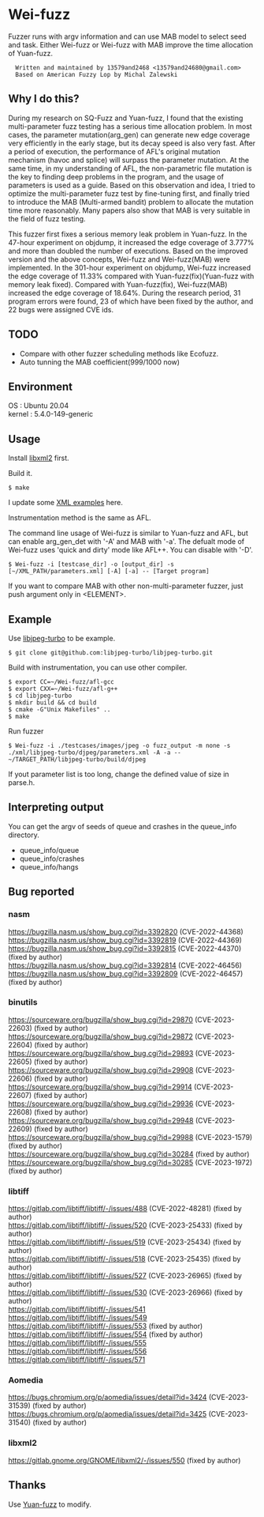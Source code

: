 # Wei-fuzz
Fuzzer runs with argv information and can use MAB model to select seed and task.
Either Wei-fuzz or Wei-fuzz with MAB improve the time allocation of Yuan-fuzz. 

```
  Written and maintained by 13579and2468 <13579and24680@gmail.com>
  Based on American Fuzzy Lop by Michal Zalewski
```

## Why I do this?
During my research on SQ-Fuzz and Yuan-fuzz, I found that the existing multi-parameter fuzz testing has a serious time allocation problem. In most cases, the parameter mutation(arg_gen) can generate new edge coverage very efficiently in the early stage, but its decay speed is also very fast. After a period of execution, the performance of AFL's original mutation mechanism (havoc and splice) will surpass the parameter mutation. At the same time, in my understanding of AFL, the non-parametric file mutation is the key to finding deep problems in the program, and the usage of parameters is used as a guide. Based on this observation and idea, I tried to optimize the multi-parameter fuzz test by fine-tuning first, and finally tried to introduce the MAB (Multi-armed bandit) problem to allocate the mutation time more reasonably. Many papers also show that MAB is very suitable in the field of fuzz testing.

This fuzzer first fixes a serious memory leak problem in Yuan-fuzz. In the 47-hour experiment on objdump, it increased the edge coverage of 3.777% and more than doubled the number of executions. Based on the improved version and the above concepts, Wei-fuzz and Wei-fuzz(MAB) were implemented. In the 301-hour experiment on objdump, Wei-fuzz increased the edge coverage of 11.33% compared with Yuan-fuzz(fix)(Yuan-fuzz with memory leak fixed). Compared with Yuan-fuzz(fix), Wei-fuzz(MAB) increased the edge coverage of 18.64%. During the research period, 31 program errors were found, 23 of which have been fixed by the author, and 22 bugs were assigned CVE ids.


## TODO
- Compare with other fuzzer scheduling methods like Ecofuzz.
- Auto tunning the MAB coefficient(999/1000 now) 

## Environment 

OS : Ubuntu 20.04  
kernel : 5.4.0-149-generic  

## Usage
Install [libxml2](http://xmlsoft.org/downloads.html) first.

Build it.
```
$ make
```

I update some [XML examples](https://github.com/13579and2468/Wei-fuzz/tree/main/xml) here.

Instrumentation method is the same as AFL.

The command line usage of Wei-fuzz is similar to Yuan-fuzz and AFL, but can enable arg_gen_det with '-A' and MAB with '-a'.
The defualt mode of Wei-fuzz uses 'quick and dirty' mode like AFL++. You can disable with '-D'.
```
$ Wei-fuzz -i [testcase_dir] -o [output_dir] -s [~/XML_PATH/parameters.xml] [-A] [-a] -- [Target program]
```

If you want to compare MAB with other non-multi-parameter fuzzer, just push argument only in \<ELEMENT\>. 

## Example
Use [libjpeg-turbo](https://github.com/libjpeg-turbo/libjpeg-turbo) to be example.
```
$ git clone git@github.com:libjpeg-turbo/libjpeg-turbo.git
```
Build with instrumentation, you can use other compiler.
```
$ export CC=~/Wei-fuzz/afl-gcc                                       
$ export CXX=~/Wei-fuzz/afl-g++
$ cd libjpeg-turbo
$ mkdir build && cd build
$ cmake -G"Unix Makefiles" ..
$ make
```

Run fuzzer
``` 
$ Wei-fuzz -i ./testcases/images/jpeg -o fuzz_output -m none -s ./xml/libjpeg-turbo/djpeg/parameters.xml -A -a -- ~/TARGET_PATH/libjpeg-turbo/build/djpeg
```

If yout parameter list is too long, change the defined value of size in parse.h.

## Interpreting output
You can get the argv of seeds of queue and crashes in the queue_info directory.

- queue_info/queue
- queue_info/crashes
- queue_info/hangs

## Bug reported
### nasm
https://bugzilla.nasm.us/show_bug.cgi?id=3392820 (CVE-2022-44368) \
https://bugzilla.nasm.us/show_bug.cgi?id=3392819 (CVE-2022-44369) \
https://bugzilla.nasm.us/show_bug.cgi?id=3392815 (CVE-2022-44370) (fixed by author) \
https://bugzilla.nasm.us/show_bug.cgi?id=3392814 (CVE-2022-46456) \
https://bugzilla.nasm.us/show_bug.cgi?id=3392809 (CVE-2022-46457) (fixed by author)
### binutils
https://sourceware.org/bugzilla/show_bug.cgi?id=29870 (CVE-2023-22603) (fixed by author) \
https://sourceware.org/bugzilla/show_bug.cgi?id=29872 (CVE-2023-22604) (fixed by author) \
https://sourceware.org/bugzilla/show_bug.cgi?id=29893 (CVE-2023-22605) (fixed by author) \
https://sourceware.org/bugzilla/show_bug.cgi?id=29908 (CVE-2023-22606) (fixed by author) \
https://sourceware.org/bugzilla/show_bug.cgi?id=29914 (CVE-2023-22607) (fixed by author) \
https://sourceware.org/bugzilla/show_bug.cgi?id=29936 (CVE-2023-22608) (fixed by author) \
https://sourceware.org/bugzilla/show_bug.cgi?id=29948 (CVE-2023-22609) (fixed by author) \
https://sourceware.org/bugzilla/show_bug.cgi?id=29988 (CVE-2023-1579) (fixed by author) \
https://sourceware.org/bugzilla/show_bug.cgi?id=30284 (fixed by author) \
https://sourceware.org/bugzilla/show_bug.cgi?id=30285 (CVE-2023-1972) (fixed by author) 
### libtiff
https://gitlab.com/libtiff/libtiff/-/issues/488 (CVE-2022-48281) (fixed by author) \
https://gitlab.com/libtiff/libtiff/-/issues/520 (CVE-2023-25433) (fixed by author) \
https://gitlab.com/libtiff/libtiff/-/issues/519 (CVE-2023-25434) (fixed by author) \
https://gitlab.com/libtiff/libtiff/-/issues/518 (CVE-2023-25435) (fixed by author) \
https://gitlab.com/libtiff/libtiff/-/issues/527 (CVE-2023-26965) (fixed by author) \
https://gitlab.com/libtiff/libtiff/-/issues/530 (CVE-2023-26966) (fixed by author) \
https://gitlab.com/libtiff/libtiff/-/issues/541 \
https://gitlab.com/libtiff/libtiff/-/issues/549 \
https://gitlab.com/libtiff/libtiff/-/issues/553 (fixed by author) \
https://gitlab.com/libtiff/libtiff/-/issues/554 (fixed by author) \
https://gitlab.com/libtiff/libtiff/-/issues/555 \
https://gitlab.com/libtiff/libtiff/-/issues/556 \
https://gitlab.com/libtiff/libtiff/-/issues/571 
### Aomedia
https://bugs.chromium.org/p/aomedia/issues/detail?id=3424 (CVE-2023-31539) (fixed by author) \
https://bugs.chromium.org/p/aomedia/issues/detail?id=3425 (CVE-2023-31540) (fixed by author) 
### libxml2
https://gitlab.gnome.org/GNOME/libxml2/-/issues/550 (fixed by author) 

## Thanks
Use [Yuan-fuzz](https://github.com/zodf0055980/Yuan-fuzz) to modify.
